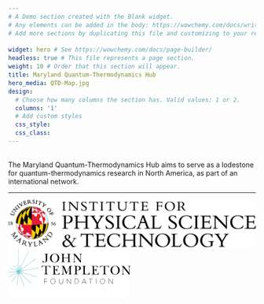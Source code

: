 ```yaml
---
# A Demo section created with the Blank widget.
# Any elements can be added in the body: https://wowchemy.com/docs/writing-markdown-latex/
# Add more sections by duplicating this file and customizing to your requirements.

widget: hero # See https://wowchemy.com/docs/page-builder/
headless: true # This file represents a page section.
weight: 10 # Order that this section will appear.
title: Maryland Quantum-Thermodynamics Hub
hero_media: QTD-Map.jpg
design:
  # Choose how many columns the section has. Valid values: 1 or 2.
  columns: '1'
  # Add custom styles
  css_style:
  css_class:
---
```

<br>
The Maryland Quantum-Thermodynamics Hub aims to serve as a lodestone for quantum-thermodynamics research in North America, as part of an international network.

---

<section class="logo-list">
    <div class="container">
        <div class="row">
            <div class="col-lg-6 col-md-6 col-6">
                <a href="https://ipst.umd.edu/"><img src="/uploads/IPST.png" class="img-fluid" alt="UMD Logo"></a>
            </div>
            <div class="col-lg-6 col-md-6 col-6">
                <a href="https://www.templeton.org/"><img src="/uploads/JTF-Logo-Modified.png" class="img-fluid" alt="Templeton Foundation Logo"></a>
            </div>
        </div>
    </div>
</section>